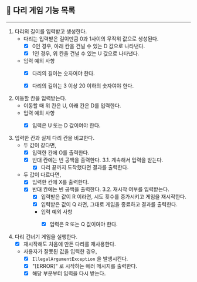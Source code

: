 ## 🌉 다리 게임 기능 목록

---

1. 다리의 길이를 입력받고 생성한다.
    * 다리는 입력받은 길이만큼 0과 1사이의 무작위 값으로 생성된다.
        * [X] 0인 경우, 아래 칸을 건널 수 있는 D 값으로 나타낸다.
        * [X] 1인 경우, 위 칸을 건널 수 있는 U 값으로 나타낸다.
    * 입력 예외 사항
        * [X] 다리의 길이는 숫자여야 한다.
        * [X] 다리의 길이는 3 이상 20 이하의 숫자여야 한다.


2. 이동할 칸을 입력받는다.
   * 이동할 때 위 칸은 U, 아래 칸은 D를 입력한다. 
   * 입력 예외 사항
     * [X] 입력은 U 또는 D 값이여야 한다.

   
3. 입력한 칸과 실제 다리 칸을 비교한다.
   * 두 값이 같다면,
     * [X] 입력한 칸에 O를 출력한다.
     * [X] 반대 칸에는 빈 공백을 출력한다.
     3.1. 계속해서 입력을 받는다.
       * [X] 다리 끝까지 도착했다면 결과를 출력한다.
   * 두 값이 다르다면,
     * [X] 입력한 칸에 X를 출력한다.
     * [X] 반대 칸에는 빈 공백을 출력한다. 
     3.2. 재시작 여부를 입력받는다.
       * [X] 입력받은 값이 R 이라면, 시도 횟수를 증가시키고 게임을 재시작한다.
       * [X] 입력받은 값이 Q 라면, 그대로 게임을 종료하고 결과를 출력한다.
       * 입력 예외 사항
         * [X] 입력은 R 또는 Q 값이여야 한다.


4. 다리 건너기 게임을 실행한다.
   * [X] 재시작해도 처음에 만든 다리를 재사용한다.
   * 사용자가 잘못된 값을 입력한 경우,
     * [X] `IllegalArgumentException` 을 발생시킨다.
     * [X] "[ERROR]" 로 시작하는 에러 메시지를 출력한다.
     * [X] 해당 부분부터 입력을 다시 받는다.